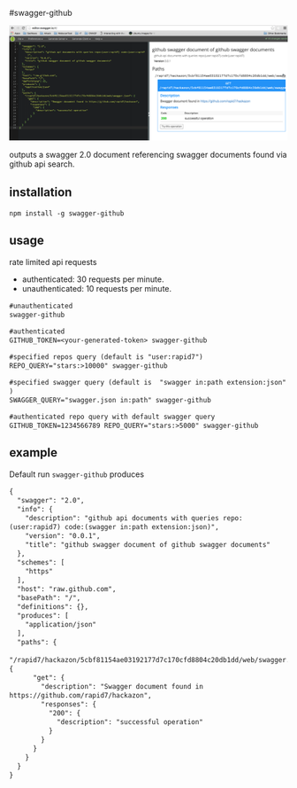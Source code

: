 #swagger-github

![screenshot](screenshot.png)

outputs a swagger 2.0 document referencing swagger documents found via github api search.


installation
------------

```
npm install -g swagger-github
```

usage
-----

rate limited api requests
* authenticated: 30 requests per minute.
* unauthenticated: 10 requests per minute.

```
#unauthenticated
swagger-github
```

```
#authenticated
GITHUB_TOKEN=<your-generated-token> swagger-github
```

```
#specified repos query (default is "user:rapid7")
REPO_QUERY="stars:>10000" swagger-github
```

```
#specified swagger query (default is  "swagger in:path extension:json" )
SWAGGER_QUERY="swagger.json in:path" swagger-github
```

```
#authenticated repo query with default swagger query
GITHUB_TOKEN=1234566789 REPO_QUERY="stars:>5000" swagger-github
```

example
-------

Default run ```swagger-github``` produces

```
{
  "swagger": "2.0",
  "info": {
    "description": "github api documents with queries repo:(user:rapid7) code:(swagger in:path extension:json)",
    "version": "0.0.1",
    "title": "github swagger document of github swagger documents"
  },
  "schemes": [
    "https"
  ],
  "host": "raw.github.com",
  "basePath": "/",
  "definitions": {},
  "produces": [
    "application/json"
  ],
  "paths": {
    "/rapid7/hackazon/5cbf81154ae03192177d7c170cfd8804c20db1dd/web/swagger.json": {
      "get": {
        "description": "Swagger document found in https://github.com/rapid7/hackazon",
        "responses": {
          "200": {
            "description": "successful operation"
          }
        }
      }
    }
  }
}

```



